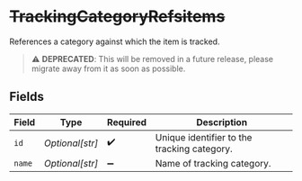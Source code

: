 # ~~TrackingCategoryRefsitems~~

References a category against which the item is tracked.

> :warning: **DEPRECATED**: This will be removed in a future release, please migrate away from it as soon as possible.


## Fields

| Field                                       | Type                                        | Required                                    | Description                                 |
| ------------------------------------------- | ------------------------------------------- | ------------------------------------------- | ------------------------------------------- |
| `id`                                        | *Optional[str]*                             | :heavy_check_mark:                          | Unique identifier to the tracking category. |
| `name`                                      | *Optional[str]*                             | :heavy_minus_sign:                          | Name of tracking category.                  |